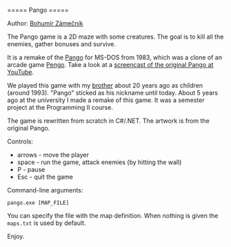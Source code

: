 ===== Pango =====

Author: [Bohumír Zámečník](http://zamecnik.me)

The Pango game is a 2D maze with some creatures. The goal is to kill all the
enemies, gather bonuses and survive.

It is a remake of the [Pango](http://dosgamer.com/pango/) for MS-DOS from 1983, which was a clone of an arcade game [Pengo](http://en.wikipedia.org/wiki/Pengo). Take a look at a [screencast of the original Pango at YouTube](http://www.youtube.com/watch?v=3wBFqKZwJCs).

We played this game with my [brother](http://pango.cz) about 20 years ago as children (around 1993). "Pango" sticked as his nickname until today. About 5 years ago at the university I made a remake of this game. It was a semester project at the Programming II course.

The game is rewritten from scratch in C#/.NET. The artwork is from the original Pango.

Controls:
* arrows - move the player
* space - run the game, attack enemies (by hitting the wall)
* P - pause
* Esc - quit the game

Command-line arguments:

```
pango.exe [MAP_FILE]
```

You can specify the file with the map definition. When nothing is given the `maps.txt` is used by default.

Enjoy.
